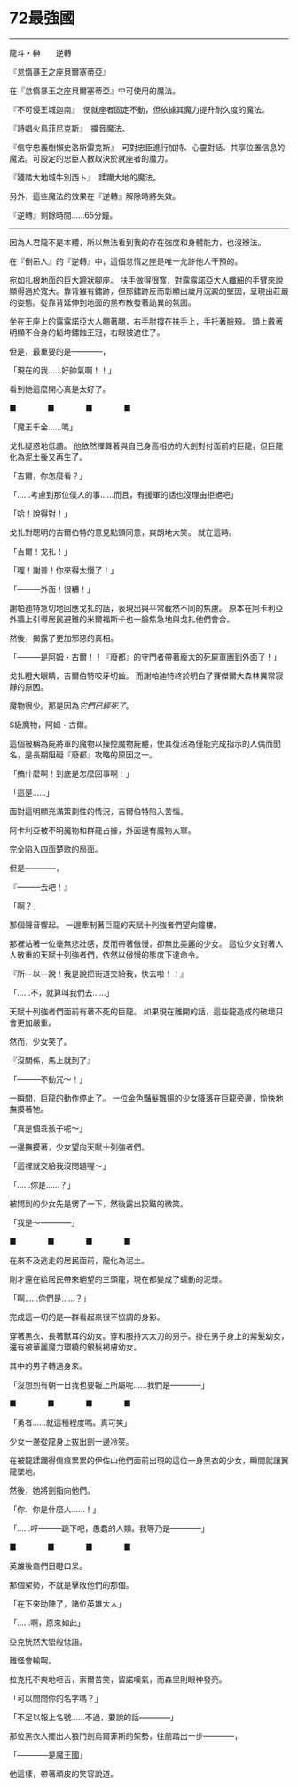 # 72最強國

---

龍斗・榊　　逆轉

『怠惰暴王之座貝爾塞蒂亞』

在『怠惰暴王之座貝爾塞蒂亞』中可使用的魔法。

『不可侵王城迦南』　使就座者固定不動，但依據其魔力提升耐久度的魔法。

『詩唱火鳥菲尼克斯』　擴音魔法。

『信守忠義樹懶史洛斯雷克斯』　可對忠臣進行加持、心靈對話、共享位置信息的魔法。可設定的忠臣人數取決於就座者的魔力。

『踐踏大地城牛別西卜』　蹂躪大地的魔法。

另外，這些魔法的效果在『逆轉』解除時將失效。

『逆轉』剩餘時間......65分鐘。

---

因為人君龍不是本體，所以無法看到我的存在強度和身體能力，也沒辦法。

在『倒吊人』的『逆轉』中，這個怠惰之座是唯一允許他人干預的。

宛如扎根地面的巨大蹄狀腳座。
扶手做得很寬，對露露諾亞大人纖細的手臂來說顯得過於寬大。靠背雖有鏽跡，但那鏽跡反而彰顯出歲月沉澱的堅固，呈現出莊嚴的姿態。從靠背延伸到地面的黑布散發著詭異的氛圍。

坐在王座上的露露諾亞大人翹著腿，右手肘撐在扶手上，手托著臉頰。
頭上戴著明顯不合身的鬆垮鏽蝕王冠，右眼被遮住了。

但是，最重要的是————，

「現在的我......好帥氣啊！！」

看到她這麼開心真是太好了。

■　　　　■　　　　■　　　　■

「魔王千金......嗎」

戈扎疑惑地低語。
他依然揮舞著與自己身高相仿的大劍對付面前的巨龍，但巨龍化為泥土後又再生了。

「吉爾，你怎麼看？」

「......考慮到那位僕人的事......而且，有援軍的話也沒理由拒絕吧」

「哈！說得對！」

戈扎對聰明的吉爾伯特的意見點頭同意，爽朗地大笑。
就在這時。

「吉爾！戈扎！」

「喔！謝普！你來得太慢了！」

「———外面！很糟！」

謝帕迪特急切地回應戈扎的話，表現出與平常截然不同的焦慮。
原本在阿卡利亞外牆上引導居民避難的米爾福斯卡也一臉焦急地與戈扎他們會合。

然後，揭露了更加邪惡的真相。

「———是阿姆・古爾！！『廢都』的守門者帶著龐大的死屍軍團到外面了！」

戈扎瞪大眼睛，吉爾伯特咬牙切齒。
而謝帕迪特終於明白了賽傑爾大森林異常寂靜的原因。

魔物很少。那是因為*它們已經死了*。

S級魔物，阿姆・古爾。

這個被稱為屍將軍的魔物以操控魔物屍體，使其復活為僅能完成指示的人偶而聞名，是長期阻礙『廢都』攻略的原因之一。

「搞什麼啊！到底是怎麼回事啊！」

「這是......」

面對這明顯充滿策劃性的情況，吉爾伯特陷入苦惱。

阿卡利亞被不明魔物和群龍占據，外面還有魔物大軍。

完全陷入四面楚歌的局面。

但是————，

『———去吧！』

「啊？」

那個聲音響起。
一邊牽制著巨龍的天賦十列強者們望向鐘樓。

那裡站著一位毫無悲壯感，反而帶著傲慢，卻無比美麗的少女。
這位少女對著人人敬重的天賦十列強者們，依然以傲慢的態度下達命令。

『所—以—說！我是說把街道交給我，快去啦！！』

「......不，就算叫我們去......」

天賦十列強者們面前有著不死的巨龍。
如果現在離開的話，這些龍造成的破壞只會更加嚴重。

然而，少女笑了。

『沒關係，馬上就到了』

「———不動咒～！」

一瞬間，巨龍的動作停止了。
一位金色豔髮飄揚的少女降落在巨龍旁邊，愉快地撫摸著牠。

「真是個乖孩子呢～」

一邊撫摸著，少女望向天賦十列強者們。

「這裡就交給我沒問題喔～」

「......你是......？」

被問到的少女先是愣了一下，然後露出狡黠的微笑。

「我是～————」

■　　　　■　　　　■　　　　■

在來不及逃走的居民面前，龍化為泥土。

剛才還在給居民帶來絕望的三頭龍，現在都變成了蠕動的泥漿。

「啊......你們是......？」

完成這一切的是一群看起來很不協調的身影。

穿著黑衣、長著獸耳的幼女。穿和服持大太刀的男子。掛在男子身上的紫髮幼女，還有被華麗魔力環繞的銀髮褐膚幼女。

其中的男子轉過身來。

「沒想到有朝一日我也要報上所屬呢......我們是————」

■　　　　■　　　　■　　　　■

「勇者......就這種程度嗎。真可笑」

少女一邊從龍身上拔出劍一邊冷笑。

在被龍蹂躪得傷痕累累的伊佐山他們面前出現的這位一身黑衣的少女，瞬間就讓翼龍墜地。

然後，她將劍指向他們。

「你、你是什麼人......！」

「......哼———跪下吧，愚蠢的人類。我等乃是————」

■　　　　■　　　　■　　　　■

英雄後裔們目瞪口呆。

那個架勢，不就是擊敗他們的那個。

「在下來助陣了，諸位英雄大人」

「......啊，原來如此」

亞克恍然大悟般低語。

難怪會輸啊。

拉克托不爽地咂舌，索爾苦笑，留諾嘆氣，而森里則眼神發亮。

「可以問問你的名字嗎？」

「不足以報上名號......不過，要說的話————」

那位黑衣人擺出人狼鬥劍烏爾菲斯的架勢，往前踏出一步————，

「————是魔王國」

他這樣，帶著頑皮的笑容說道。
